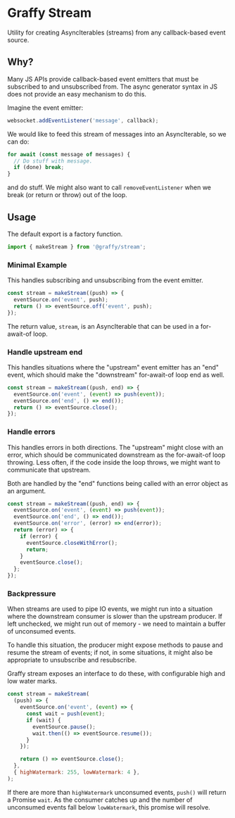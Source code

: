 # Graffy Stream

Utility for creating AsyncIterables (streams) from any callback-based
event source.

## Why?

Many JS APIs provide callback-based event emitters that must be subscribed to and unsubscribed from. The async generator syntax in JS does not provide an easy mechanism to do this.

Imagine the event emitter:

```js
websocket.addEventListener('message', callback);
```

We would like to feed this stream of messages into an AsyncIterable, so we can do:

```js
for await (const message of messages) {
  // Do stuff with message.
  if (done) break;
}
```

and do stuff. We might also want to call `removeEventListener` when we break (or return or throw) out of the loop.

## Usage

The default export is a factory function.

```js
import { makeStream } from '@graffy/stream';
```

### Minimal Example

This handles subscribing and unsubscribing from the event emitter.

```js
const stream = makeStream((push) => {
  eventSource.on('event', push);
  return () => eventSource.off('event', push);
});
```

The return value, `stream`, is an AsyncIterable that can be used in a for-await-of loop.

### Handle upstream end

This handles situations where the "upstream" event emitter has an "end" event, which should make the "downstream" for-await-of loop end as well.

```js
const stream = makeStream((push, end) => {
  eventSource.on('event', (event) => push(event));
  eventSource.on('end', () => end());
  return () => eventSource.close();
});
```

### Handle errors

This handles errors in both directions. The "upstream" might close with an error, which should be communicated downstream as the for-await-of loop throwing. Less often, if the code inside the loop throws, we might want to communicate that upstream.

Both are handled by the "end" functions being called with an error object as an argument.

```js
const stream = makeStream((push, end) => {
  eventSource.on('event', (event) => push(event));
  eventSource.on('end', () => end());
  eventSource.on('error', (error) => end(error));
  return (error) => {
    if (error) {
      eventSource.closeWithError();
      return;
    }
    eventSource.close();
  };
});
```

### Backpressure

When streams are used to pipe IO events, we might run into a situation where the downstream consumer is slower than the upstream producer. If left unchecked, we might run out of memory - we need to maintain a buffer of unconsumed events.

To handle this situation, the producer might expose methods to pause and resume the stream of events; if not, in some situations, it might also be appropriate to unsubscribe and resubscribe.

Graffy stream exposes an interface to do these, with configurable high and low water marks.

```js
const stream = makeStream(
  (push) => {
    eventSource.on('event', (event) => {
      const wait = push(event);
      if (wait) {
        eventSource.pause();
        wait.then(() => eventSource.resume());
      }
    });

    return () => eventSource.close();
  },
  { highWatermark: 255, lowWatermark: 4 },
);
```

If there are more than `highWatermark` unconsumed events, `push()` will return a Promise `wait`. As the consumer catches up and the number of unconsumed events fall below `lowWatermark`, this promise will resolve.
